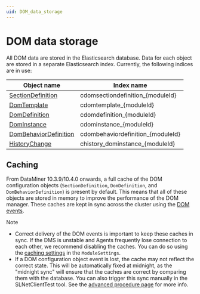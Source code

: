 ```yaml
---
uid: DOM_data_storage
---
```


# DOM data storage

All DOM data are stored in the Elasticsearch database. Data for each object are stored in a separate Elasticsearch index. Currently, the following indices are in use:

| Object name | Index name |
|--|--|
| [SectionDefinition](xref:DOM_SectionDefinition) | cdomsectiondefinition_{moduleId} |
| [DomTemplate](xref:DomTemplate) | cdomtemplate_{moduleId} |
| [DomDefinition](xref:DomDefinition) | cdomdefinition_{moduleId} |
| [DomInstance](xref:DomInstance) | cdominstance_{moduleId} |
| [DomBehaviorDefinition](xref:DomBehaviorDefinition) | cdombehaviordefinition_{moduleId} |
| [HistoryChange](xref:DOM_history#historychange) | chistory_dominstance_{moduleId} |

## Caching

From DataMiner 10.3.9/10.4.0 onwards, a full cache of the DOM configuration objects (`SectionDefinition`, `DomDefinition`, and `DomBehaviorDefinition`) is present by default. This means that all of these objects are stored in memory to improve the performance of the DOM manager. These caches are kept in sync across the cluster using the [DOM events](xref:DOM_events).

> [!NOTE]
>
> - Correct delivery of the DOM events is important to keep these caches in sync. If the DMS is unstable and Agents frequently lose connection to each other, we recommend disabling the caches. You can do so using the [caching settings](xref:DOM_StorageSettings#cachingsettings) in the `ModuleSettings`.
> - If a DOM configuration object event is lost, the cache may not reflect the correct state. This will be automatically fixed at midnight, as the "midnight sync" will ensure that the caches are correct by comparing them with the database. You can also trigger this sync manually in the SLNetClientTest tool. See the [advanced procedure page](xref:SLNetClientTest_triggering_DOM_midnight_sync) for more info.
